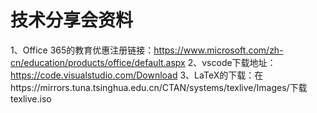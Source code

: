 # 技术分享会资料

1、Office 365的教育优惠注册链接：https://www.microsoft.com/zh-cn/education/products/office/default.aspx
2、vscode下载地址：https://code.visualstudio.com/Download
3、LaTeX的下载：在https://mirrors.tuna.tsinghua.edu.cn/CTAN/systems/texlive/Images/下载texlive.iso

